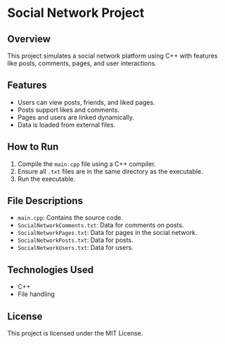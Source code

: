 # Social Network Project

## Overview
This project simulates a social network platform using C++ with features like posts, comments, pages, and user interactions.

## Features
- Users can view posts, friends, and liked pages.
- Posts support likes and comments.
- Pages and users are linked dynamically.
- Data is loaded from external files.

## How to Run
1. Compile the `main.cpp` file using a C++ compiler.
2. Ensure all `.txt` files are in the same directory as the executable.
3. Run the executable.

## File Descriptions
- `main.cpp`: Contains the source code.
- `SocialNetworkComments.txt`: Data for comments on posts.
- `SocialNetworkPages.txt`: Data for pages in the social network.
- `SocialNetworkPosts.txt`: Data for posts.
- `SocialNetworkUsers.txt`: Data for users.

## Technologies Used
- C++
- File handling

## License
This project is licensed under the MIT License.
